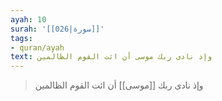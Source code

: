 ```yaml
---
ayah: 10
surah: '[[026|سورة]]'
tags:
- quran/ayah
text: وإذ نادى ربك موسى أن ائت القوم الظالمين
---
```

> وإذ نادى ربك [[موسى]] أن ائت القوم الظالمين
